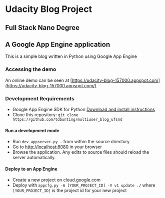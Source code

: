 # Udacity Blog Project
## Full Stack Nano Degree
## A Google App Engine application

This is a simple blog written in Python using Google App Engine

### Accessing the demo
An online demo can be seen at [https://udacity-blog-157000.appspot.com](https://udacity-blog-157000.appspot.com/)

### Development Requirements
- Google App Engine SDK for Python [Download and install instructions](https://cloud.google.com/appengine/downloads#Google_App_Engine_SDK_for_Python)
- Clone this repository: `git clone https://github.com/tdbunting/multiuser_blog_ufsnd`


#### Run a development mode
- Run `dev_appserver.py .` from within the source directory
- Go to [http://localhost:8080](http://localhost:8080) in your browser
- Browse the application. Any edits to source files should reload the server automatically.

#### Deploy to an App Engine
- Create a new project on cloud.google.com
- Deploy with `appcfg.py -A [YOUR_PROJECT_ID] -V v1 update ./` where `[YOUR_PROJECT_ID]` is the project id for your new project
